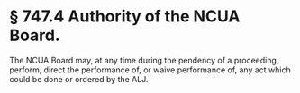 # § 747.4   Authority of the NCUA Board.

The NCUA Board may, at any time during the pendency of a proceeding, perform, direct the performance of, or waive performance of, any act which could be done or ordered by the ALJ.






